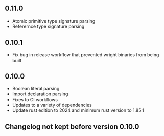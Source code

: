 ## 0.11.0
- Atomic primitive type signature parsing
- Referernce type signature parsing

## 0.10.1
- Fix bug in release workflow that prevented wright binaries from being built

## 0.10.0
- Boolean literal parsing
- Import declaration parsing
- Fixes to CI workflows
- Updates to a variety of dependencies
- Update rust edition to 2024 and minimum rust version to 1.85.1

## Changelog not kept before version 0.10.0

